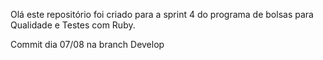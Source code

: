 Olá este repositório foi criado para a sprint 4 do programa de bolsas para Qualidade e Testes com Ruby.

Commit dia 07/08 na branch Develop